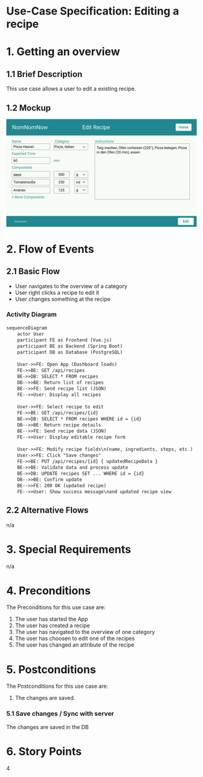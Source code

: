 # Use-Case Specification: Editing a recipe

# 1. Getting an overview

## 1.1 Brief Description
This use case allows a user to edit a existing recipe. 

## 1.2 Mockup
![Mockup editing a recipe](mockups/RezeptEdit.png)

# 2. Flow of Events

## 2.1 Basic Flow
- User navigates to the overview of a category
- User right clicks a recipe to edit it
- User changes something at the recipe

### Activity Diagram
```mermaid
sequenceDiagram
    actor User
    participant FE as Frontend (Vue.js)
    participant BE as Backend (Spring Boot)
    participant DB as Database (PostgreSQL)

    User->>FE: Open App (Dashboard loads)
    FE->>BE: GET /api/recipes
    BE->>DB: SELECT * FROM recipes
    DB-->>BE: Return list of recipes
    BE-->>FE: Send recipe list (JSON)
    FE-->>User: Display all recipes

    User->>FE: Select recipe to edit
    FE->>BE: GET /api/recipes/{id}
    BE->>DB: SELECT * FROM recipes WHERE id = {id}
    DB-->>BE: Return recipe details
    BE-->>FE: Send recipe data (JSON)
    FE-->>User: Display editable recipe form

    User->>FE: Modify recipe fields\n(name, ingredients, steps, etc.)
    User->>FE: Click "Save changes"
    FE->>BE: PUT /api/recipes/{id} { updatedRecipeData }
    BE->>BE: Validate data and process update
    BE->>DB: UPDATE recipes SET ... WHERE id = {id}
    DB-->>BE: Confirm update
    BE-->>FE: 200 OK (updated recipe)
    FE-->>User: Show success message\nand updated recipe view
```

## 2.2 Alternative Flows
n/a

# 3. Special Requirements
n/a

# 4. Preconditions
The Preconditions for this use case are:
1. The user has started the App
2. The user has created a recipe
3. The user has navigated to the overview of one category
4. The user has choosen to edit one of the recipes
5. The user has changed an attribute of the recipe

# 5. Postconditions
The Postconditions for this use case are:
1. The changes are saved.

### 5.1 Save changes / Sync with server
The changes are saved in the DB

# 6. Story Points
4